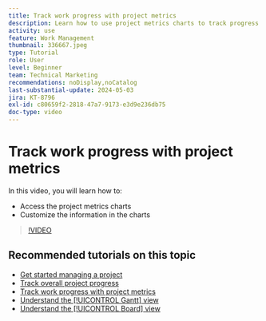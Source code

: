 ```yaml
---
title: Track work progress with project metrics
description: Learn how to use project metrics charts to track progress on project work in [!DNL  Workfront].
activity: use
feature: Work Management
thumbnail: 336667.jpeg
type: Tutorial
role: User
level: Beginner
team: Technical Marketing
recommendations: noDisplay,noCatalog
last-substantial-update: 2024-05-03
jira: KT-8796
exl-id: c80659f2-2818-47a7-9173-e3d9e236db75
doc-type: video
---
```

# Track work progress with project metrics

In this video, you will learn how to:

* Access the project metrics charts
* Customize the information in the charts

>[!VIDEO](https://video.tv.adobe.com/v/336667/?quality=12&learn=on)

## Recommended tutorials on this topic

* [Get started managing a project](/help/manage-work/projects/getting-started-manage-a-project.md)
* [Track overall project progress](/help/manage-work/projects/track-overall-project-progress.md)
* [Track work progress with project metrics](/help/manage-work/projects/track-work-progress-with-project-metrics.md)
* [Understand the [!UICONTROL Gantt] view](/help/manage-work/projects/understand-the-gantt-view.md)
* [Understand the [!UICONTROL Board] view](/help/manage-work/projects/understand-the-board-view.md)
